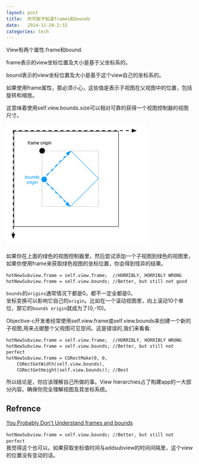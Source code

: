 ```yaml
---
layout: post  
title:  你可能不知道frames和bounds  
date:   2014-11-28-2:32  
categories: tech  
---  
```


View有两个属性:frame和bound.  

frame表示的view坐标位置及大小是基于父坐标系的。  

bound表示的view坐标位置及大小是基于这个view自己的坐标系的。  

如果使用frame属性，那必须小心，这些值是表示子视图在父视图中的位置，包括旋转和缩放。  

这意味着使用self.view.bounds.size可以相对可靠的获得一个视图控制器的视图尺寸。  

![](/resource/img/你可能不知道frames和bounds/a.png)

如果你在上面的绿色的视图控制器里，然后尝试添加一个子视图到绿色的视图里，如果你使用frame来获取绿色视图的坐标位置，你会得到怪异的结果。  

	hotNewSubview.frame = self.view.frame;  //HORRIBLY, HORRIBLY WRONG
	hotNewSubview.frame = self.view.bounds; //Better, but still not good

`bounds`的`origins`通常情况下都是0。都不一定全都是0。  
坐标变换可以影响它自己的`origin`。比如在一个滚动视图里，向上滚动10个单位，那它的`bounds origin`就成为了(0,-10)。  

Objective-c开发者经常使用self.view.frame或self.view.bounds来创建一个新的子视图,用来占据整个父视图可见空间。这是错误的,我们来看看:  

	hotNewSubview.frame = self.view.frame;  //HORRIBLY, HORRIBLY WRONG
	hotNewSubview.frame = self.view.bounds; //Better, but still not perfect
	hotNewSubview.frame = CGRectMake(0, 0, 
	    CGRectGetWidth(self.view.bounds), 
	    CGRectGetHeight(self.view.bounds)); //Best  


所以结论是，你应该理解自己所做的事。View hierarchies占了构建app的一大部分内容。确保你完全理解视图及其坐标系统。　　

## Refrence  

[You Probably Don't Understand frames and bounds](http://ashfurrow.com/blog/you-probably-dont-understand-frames-and-bounds)  

`hotNewSubview.frame = self.view.bounds; //Better, but still not perfect`  
	我觉得这个也可以。如果获取坐标值时间与addsubview的时间间隔里，这个view的位置没有变动的话。　　
	
